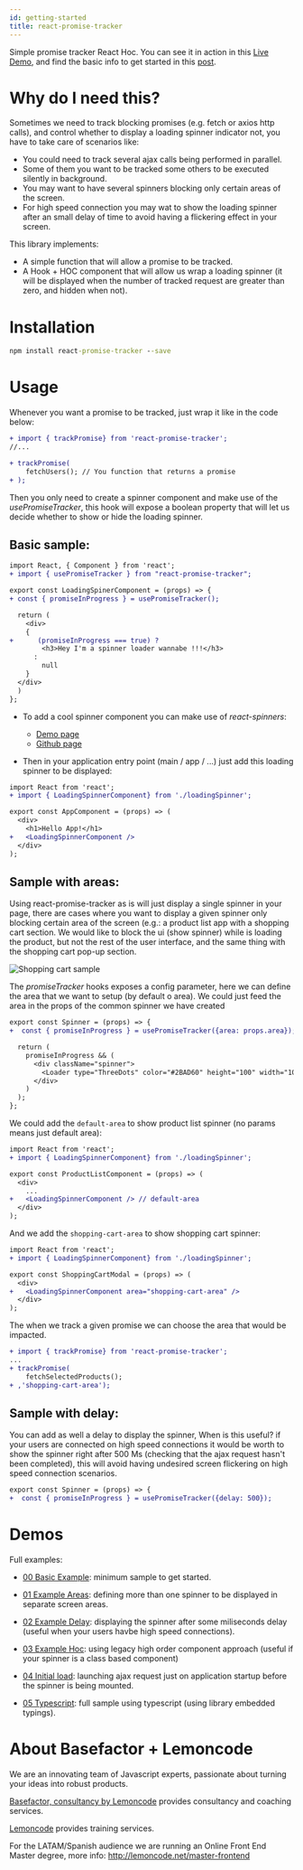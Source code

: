 ```yaml
---
id: getting-started
title: react-promise-tracker
---
```


Simple promise tracker React Hoc. You can see it in action in this [Live Demo](https://stackblitz.com/edit/react-promise-tracker-default-area-sample), and find the basic info to get started in this [post](https://www.basefactor.com/react-how-to-display-a-loading-indicator-on-fetch-calls).

# Why do I need this?

Sometimes we need to track blocking promises (e.g. fetch or axios http calls), and control whether to 
display a loading spinner indicator not, you have to take care of scenarios like:
  - You could need to track several ajax calls being performed in parallel.
  - Some of them you want to be tracked some others to be executed silently in background.
  - You may want to have several spinners blocking only certain areas of the screen.
  - For high speed connection you may wat to show the loading spinner after an small delay of time
  to avoid having a flickering effect in your screen.

This library implements:
  - A simple function that will allow a promise to be tracked.
  - A Hook + HOC component that will allow us wrap a loading spinner (it will be displayed when the number of tracked request are greater than zero, and hidden when not).

# Installation

```cmd
npm install react-promise-tracker --save
```

# Usage

Whenever you want a promise to be tracked, just wrap it like in the code below:

```diff
+ import { trackPromise} from 'react-promise-tracker';
//...

+ trackPromise(
    fetchUsers(); // You function that returns a promise
+ );
```

Then you only need to create a spinner component and make use of the _usePromiseTracker_, this 
hook will expose a boolean property that will let us decide whether to show or hide the loading
spinner.

## Basic sample:

```diff
import React, { Component } from 'react';
+ import { usePromiseTracker } from "react-promise-tracker";

export const LoadingSpinerComponent = (props) => {
+ const { promiseInProgress } = usePromiseTracker();

  return (
    <div>
    {
+      (promiseInProgress === true) ?
        <h3>Hey I'm a spinner loader wannabe !!!</h3>
      :
        null
    }
  </div>
  )
};
```

- To add a cool spinner component you can make use of _react-spinners_:

  - [Demo page](http://www.davidhu.io/react-spinners/)
  - [Github page](https://github.com/davidhu2000/react-spinners)


- Then in your application entry point (main / app / ...) just add this loading spinner to be displayed:

```diff
import React from 'react';
+ import { LoadingSpinnerComponent} from './loadingSpinner';

export const AppComponent = (props) => (
  <div>
    <h1>Hello App!</h1>
+   <LoadingSpinnerComponent />
  </div>
);
```

## Sample with areas:

Using react-promise-tracker as is will just display a single spinner in your page, there are cases where you want to display a given spinner only blocking certain area of the screen (e.g.: a product list app with a shopping cart section.
We would like to block the ui (show spinner) while is loading the product, but not the rest of the user interface, and the same thing with the shopping cart pop-up section.

![Shopping cart sample](./readme_resources/00-shopping-cart-sample.png)

The _promiseTracker_ hooks exposes a config parameter, here we can define the area that we want to setup
(by default o area). We could just feed the area in the props of the common spinner we have created

```diff
export const Spinner = (props) => {
+  const { promiseInProgress } = usePromiseTracker({area: props.area});

  return (
    promiseInProgress && (
      <div className="spinner">
        <Loader type="ThreeDots" color="#2BAD60" height="100" width="100" />
      </div>
    )
  );
};
```

We could add the `default-area` to show product list spinner (no params means just default area):

```diff
import React from 'react';
+ import { LoadingSpinnerComponent} from './loadingSpinner';

export const ProductListComponent = (props) => (
  <div>
    ...
+   <LoadingSpinnerComponent /> // default-area
  </div>
);
```

And we add the `shopping-cart-area` to show shopping cart spinner:

```diff
import React from 'react';
+ import { LoadingSpinnerComponent} from './loadingSpinner';

export const ShoppingCartModal = (props) => (
  <div>
+   <LoadingSpinnerComponent area="shopping-cart-area" />
  </div>
);
```

The when we track a given promise we can choose the area that would be impacted.

```diff
+ import { trackPromise} from 'react-promise-tracker';
...
+ trackPromise(
    fetchSelectedProducts();
+ ,'shopping-cart-area');
```

## Sample with delay:

You can add as well a delay to display the spinner, When is this useful? if your users are connected on
high speed connections it would be worth to show the spinner right after 500 Ms (checking that the
ajax request hasn't been completed), this will avoid having undesired screen flickering on high speed
connection scenarios.

```diff
export const Spinner = (props) => {
+  const { promiseInProgress } = usePromiseTracker({delay: 500});
```

# Demos

Full examples:

- [00 Basic Example](https://stackblitz.com/edit/react-promise-tracker-default-area-sample): minimum sample to get started.

- [01 Example Areas](https://stackblitz.com/edit/react-promise-tracker-two-areas-sample): defining more than one spinner to be displayed in separate screen areas.

- [02 Example Delay](https://stackblitz.com/edit/react-promise-tracker-two-areas-sample): displaying the spinner after some miliseconds delay (useful when your users havbe high speed connections).

- [03 Example Hoc](https://stackblitz.com/edit/react-promise-tracker-two-areas-sample): using legacy high order component approach (useful if your spinner is a class based component)

- [04 Initial load](https://stackblitz.com/edit/react-promise-tracker-two-areas-sample): launching ajax request just on application startup before the spinner is being mounted.

- [05 Typescript](https://stackblitz.com/edit/react-promise-tracker-two-areas-sample): full sample using typescript (using library embedded typings).


# About Basefactor + Lemoncode

We are an innovating team of Javascript experts, passionate about turning your ideas into robust products.

[Basefactor, consultancy by Lemoncode](http://www.basefactor.com) provides consultancy and coaching services.

[Lemoncode](http://lemoncode.net/services/en/#en-home) provides training services.

For the LATAM/Spanish audience we are running an Online Front End Master degree, more info: http://lemoncode.net/master-frontend
